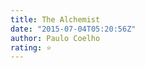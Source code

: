 ```yaml
---
title: The Alchemist
date: "2015-07-04T05:20:56Z"
author: Paulo Coelho
rating: ⭐
---
```


<style>
body {
text-align: justify}
</style>

